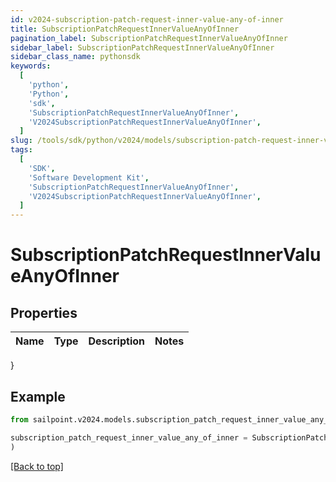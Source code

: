 ```yaml
---
id: v2024-subscription-patch-request-inner-value-any-of-inner
title: SubscriptionPatchRequestInnerValueAnyOfInner
pagination_label: SubscriptionPatchRequestInnerValueAnyOfInner
sidebar_label: SubscriptionPatchRequestInnerValueAnyOfInner
sidebar_class_name: pythonsdk
keywords:
  [
    'python',
    'Python',
    'sdk',
    'SubscriptionPatchRequestInnerValueAnyOfInner',
    'V2024SubscriptionPatchRequestInnerValueAnyOfInner',
  ]
slug: /tools/sdk/python/v2024/models/subscription-patch-request-inner-value-any-of-inner
tags:
  [
    'SDK',
    'Software Development Kit',
    'SubscriptionPatchRequestInnerValueAnyOfInner',
    'V2024SubscriptionPatchRequestInnerValueAnyOfInner',
  ]
---
```


# SubscriptionPatchRequestInnerValueAnyOfInner

## Properties

| Name | Type | Description | Notes |
| ---- | ---- | ----------- | ----- |

}

## Example

```python
from sailpoint.v2024.models.subscription_patch_request_inner_value_any_of_inner import SubscriptionPatchRequestInnerValueAnyOfInner

subscription_patch_request_inner_value_any_of_inner = SubscriptionPatchRequestInnerValueAnyOfInner(
)

```

[[Back to top]](#)
